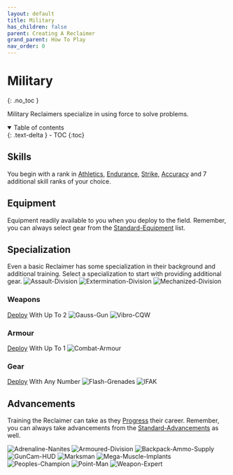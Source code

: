 ```yaml
---
layout: default
title: Military
has_children: false
parent: Creating A Reclaimer
grand_parent: How To Play
nav_order: 0
---
```

# Military
{: .no_toc }

Military Reclaimers specialize in using force to solve problems. 


<details open markdown="block">
  <summary>
    Table of contents
  </summary>
  {: .text-delta }
- TOC
{:toc}
</details>


## Skills
You begin with a rank in [Athletics](Game/Core/Strength#Athletics), [Endurance](Game/Core/Strength#Endurance), [Strike](Game/Core/Strength#Strike), [Accuracy](Game/Core/Agility#Accuracy) and 7 additional skill ranks of your choice.

## Equipment
Equipment readily available to you when you deploy to the field. Remember, you can always select gear from the [Standard-Equipment](Game/Standard-Equipment) list.

## Specialization
Even a basic Reclaimer has some specialization in their background and additional training. Select a specialization to start with providing additional gear.
![Assault-Division](Game/Blocks/Assault-Division)
![Extermination-Division](Game/Blocks/Extermination-Division)
![Mechanized-Division](Game/Blocks/Mechanized-Division)

### Weapons
[Deploy](Game/Deployment) With Up To 2
![Gauss-Gun](Game/Blocks/Gauss-Gun)
![Vibro-CQW](Game/Blocks/Vibro-CQW)
### Armour
[Deploy](Game/Deployment) With Up To 1
![Combat-Armour](Game/Blocks/Combat-Armour)
### Gear
[Deploy](Game/Deployment) With Any Number
![Flash-Grenades](Game/Blocks/Flash-Grenades)
![IFAK](Game/Blocks/IFAK)

## Advancements
Training the Reclaimer can take as they [Progress](Game/Progress) their career. Remember, you can always take advancements from the [Standard-Advancements](Game/Standard-Advancements) as well.

![Adrenaline-Nanites](Game/Blocks/Adrenaline-Nanites)
![Armoured-Division](Game/Blocks/Armoured-Division)
![Backpack-Ammo-Supply](Game/Blocks/Backpack-Ammo-Supply)
![GunCam-HUD](Game/Blocks/GunCam-HUD)
![Marksman](Game/Blocks/Marksman)
![Mega-Muscle-Implants](Game/Blocks/Mega-Muscle-Implants)
![Peoples-Champion](Game/Blocks/Peoples-Champion)
![Point-Man](Game/Blocks/Point-Man)
![Weapon-Expert](Game/Blocks/Weapon-Expert)

